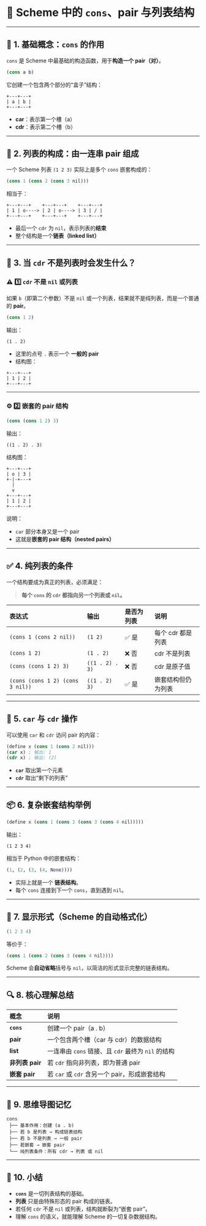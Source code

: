 # 🧠 Scheme 中的 `cons`、pair 与列表结构  

---

## 🌱 1. 基础概念：`cons` 的作用

`cons` 是 Scheme 中最基础的构造函数，用于**构造一个 pair（对）**。

```scheme
(cons a b)
```

它创建一个包含两个部分的“盒子”结构：

```
+---+---+
| a | b |
+---+---+
```

- **car**：表示第一个槽（a）  
- **cdr**：表示第二个槽（b）

---

## 🧩 2. 列表的构成：由一连串 pair 组成

一个 Scheme 列表 `(1 2 3)` 实际上是多个 `cons` 嵌套构成的：

```scheme
(cons 1 (cons 2 (cons 3 nil)))
```

相当于：
```
+---+---+    +---+---+    +---+---+
| 1 | o----> | 2 | o----> | 3 | / |
+---+---+    +---+---+    +---+---+
```

- 最后一个 `cdr` 为 `nil`，表示列表的**结束**
- 整个结构是一个**链表（linked list）**

---

## 🧠 3. 当 `cdr` 不是列表时会发生什么？

### ⚠️ 1️⃣ `cdr` 不是 `nil` 或列表

如果 `b`（即第二个参数）不是 `nil` 或一个列表，结果就不是纯列表，而是一个普通的 **pair**。

```scheme
(cons 1 2)
```

输出：
```
(1 . 2)
```

- 这里的点号 `.` 表示一个 **一般的 pair**
- 结构图：

```
+---+---+
| 1 | 2 |
+---+---+
```

---

### ⚙️ 2️⃣ 嵌套的 pair 结构

```scheme
(cons (cons 1 2) 3)
```

输出：
```
((1 . 2) . 3)
```

结构图：

```
+---+---+
| o | 3 |
+-|-+---+
  |
  v
+---+---+
| 1 | 2 |
+---+---+
```

说明：
- `car` 部分本身又是一个 pair
- 这就是**嵌套的 pair 结构（nested pairs）**

---

## ✅ 4. 纯列表的条件

一个结构要成为真正的列表，必须满足：

> **每个 `cons` 的 `cdr` 都指向另一个列表或 `nil`。**

| 表达式 | 输出 | 是否为列表 | 说明 |
|:---------|:----------|:-----------|:-------------|
| `(cons 1 (cons 2 nil))` | `(1 2)` | ✅ 是 | 每个 cdr 都是列表 |
| `(cons 1 2)` | `(1 . 2)` | ❌ 否 | cdr 不是列表 |
| `(cons (cons 1 2) 3)` | `((1 . 2) . 3)` | ❌ 否 | cdr 是原子值 |
| `(cons (cons 1 2) (cons 3 nil))` | `((1 . 2) 3)` | ✅ 是 | 嵌套结构但仍为列表 |

---

## 🧾 5. `car` 与 `cdr` 操作

可以使用 `car` 和 `cdr` 访问 pair 的内容：

```scheme
(define x (cons 1 (cons 2 nil)))
(car x) ; 输出: 1
(cdr x) ; 输出: (2)
```

- **`car`** 取出第一个元素
- **`cdr`** 取出“剩下的列表”

---

## 📦 6. 复杂嵌套结构举例

```scheme
(define x (cons 1 (cons 2 (cons 3 (cons 4 nil)))))
```

输出：
```
(1 2 3 4)
```

相当于 Python 中的嵌套结构：
```python
(1, (2, (3, (4, None))))
```

- 实际上就是一个 **链表结构**。
- 每个 `cons` 连接到下一个 `cons`，直到遇到 `nil`。

---

## 🧭 7. 显示形式（Scheme 的自动格式化）

```scheme
(1 2 3 4)
```

等价于：
```scheme
(cons 1 (cons 2 (cons 3 (cons 4 nil))))
```

Scheme 会**自动省略**括号与 `nil`，以简洁的形式显示完整的链表结构。

---

## 🔍 8. 核心理解总结

| 概念 | 说明 |
|:------|:------|
| **`cons`** | 创建一个 pair（a . b） |
| **pair** | 一个包含两个槽（car 与 cdr）的数据结构 |
| **list** | 一连串由 `cons` 链接、且 `cdr` 最终为 `nil` 的结构 |
| **非列表 pair** | 若 `cdr` 指向非列表，即为普通 pair |
| **嵌套 pair** | 若 `car` 或 `cdr` 含另一个 pair，形成嵌套结构 |

---

## 🧭 9. 思维导图记忆

```
cons
 ├── 基本作用：创建 (a . b)
 ├── 若 b 是列表 → 构成链表结构
 ├── 若 b 不是列表 → 一般 pair
 ├── 若嵌套 → 嵌套 pair
 └── 纯列表条件：所有 cdr → 列表 或 nil
```

---

## 🧩 10. 小结

- **`cons`** 是一切列表结构的基础。  
- **列表** 只是由特殊形态的 pair 构成的链表。  
- 若任何 `cdr` 不是 `nil` 或列表，结构就断裂为“嵌套 pair”。  
- 理解 `cons` 的语义，就能理解 Scheme 的一切复杂数据结构。
